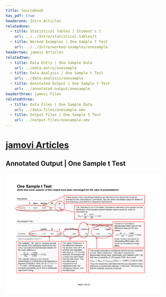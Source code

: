 ```yaml
---
title: Sourcebook
has_pdf: true
headerone: Intro Articles
relatedone:
  - title: Statistical Tables | Student's t
    url: ../../Intro/statistical-tables/t
  - title: Worked Examples | One Sample t Test
    url: ../../Intro/worked-examples/onesample
headertwo: jamovi Articles
relatedtwo:
  - title: Data Entry | One Sample Data
    url: ../data-entry/onesample
  - title: Data Analysis | One Sample t Test
    url: ../data-analysis/onesample
  - title: Annotated Output | One Sample t Test
    url: ../annotated-output/onesample
headerthree: jamovi Files
relatedthree:
  - title: Data Files | One Sample Data
    url: ../data-files/onesample.omv
  - title: Output Files | One Sample t Test
    url: ../output-files/onesample.omv
---
```


# [jamovi Articles](../index.md)

## Annotated Output | One Sample t Test

<p align="center"><kbd><img src="onesample.png"></kbd></p>
